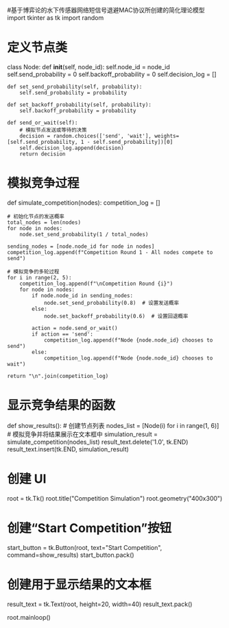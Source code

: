 #基于博弈论的水下传感器网络短信号退避MAC协议所创建的简化理论模型
import tkinter as tk
import random

# 定义节点类
class Node:
    def __init__(self, node_id):
        self.node_id = node_id
        self.send_probability = 0
        self.backoff_probability = 0
        self.decision_log = []

    def set_send_probability(self, probability):
        self.send_probability = probability

    def set_backoff_probability(self, probability):
        self.backoff_probability = probability

    def send_or_wait(self):
        # 模拟节点发送或等待的决策
        decision = random.choices(['send', 'wait'], weights=[self.send_probability, 1 - self.send_probability])[0]
        self.decision_log.append(decision)
        return decision

# 模拟竞争过程
def simulate_competition(nodes):
    competition_log = []

    # 初始化节点的发送概率
    total_nodes = len(nodes)
    for node in nodes:
        node.set_send_probability(1 / total_nodes)

    sending_nodes = [node.node_id for node in nodes]
    competition_log.append(f"Competition Round 1 - All nodes compete to send")

    # 模拟竞争的多轮过程
    for i in range(2, 5):
        competition_log.append(f"\nCompetition Round {i}")
        for node in nodes:
            if node.node_id in sending_nodes:
                node.set_send_probability(0.8)  # 设置发送概率
            else:
                node.set_backoff_probability(0.6)  # 设置回退概率

            action = node.send_or_wait()
            if action == 'send':
                competition_log.append(f"Node {node.node_id} chooses to send")
            else:
                competition_log.append(f"Node {node.node_id} chooses to wait")

    return "\n".join(competition_log)

# 显示竞争结果的函数
def show_results():
    # 创建节点列表
    nodes_list = [Node(i) for i in range(1, 6)]
    # 模拟竞争并将结果展示在文本框中
    simulation_result = simulate_competition(nodes_list)
    result_text.delete('1.0', tk.END)
    result_text.insert(tk.END, simulation_result)

# 创建 UI
root = tk.Tk()
root.title("Competition Simulation")
root.geometry("400x300")

# 创建“Start Competition”按钮
start_button = tk.Button(root, text="Start Competition", command=show_results)
start_button.pack()

# 创建用于显示结果的文本框
result_text = tk.Text(root, height=20, width=40)
result_text.pack()

root.mainloop()

